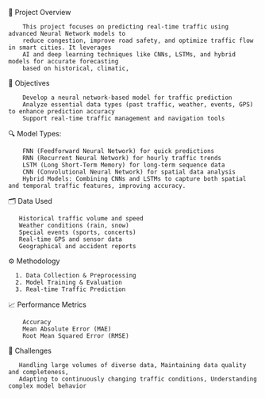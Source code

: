 📖 Project Overview

        This project focuses on predicting real-time traffic using advanced Neural Network models to 
        reduce congestion, improve road safety, and optimize traffic flow in smart cities. It leverages 
        AI and deep learning techniques like CNNs, LSTMs, and hybrid models for accurate forecasting 
        based on historical, climatic, 

🎯 Objectives

        Develop a neural network-based model for traffic prediction
        Analyze essential data types (past traffic, weather, events, GPS) to enhance prediction accuracy
        Support real-time traffic management and navigation tools

🔍 Model Types:

        FNN (Feedforward Neural Network) for quick predictions
        RNN (Recurrent Neural Network) for hourly traffic trends
        LSTM (Long Short-Term Memory) for long-term sequence data
        CNN (Convolutional Neural Network) for spatial data analysis
        Hybrid Models: Combining CNNs and LSTMs to capture both spatial and temporal traffic features, improving accuracy.

🗂️ Data Used

       Historical traffic volume and speed
       Weather conditions (rain, snow)
       Special events (sports, concerts)
       Real-time GPS and sensor data
       Geographical and accident reports

⚙️ Methodology

      1. Data Collection & Preprocessing
      2. Model Training & Evaluation
      3. Real-time Traffic Prediction


📈 Performance Metrics

        Accuracy
        Mean Absolute Error (MAE)
        Root Mean Squared Error (RMSE)
        

🚧 Challenges

       Handling large volumes of diverse data, Maintaining data quality and completeness,
       Adapting to continuously changing traffic conditions, Understanding complex model behavior

